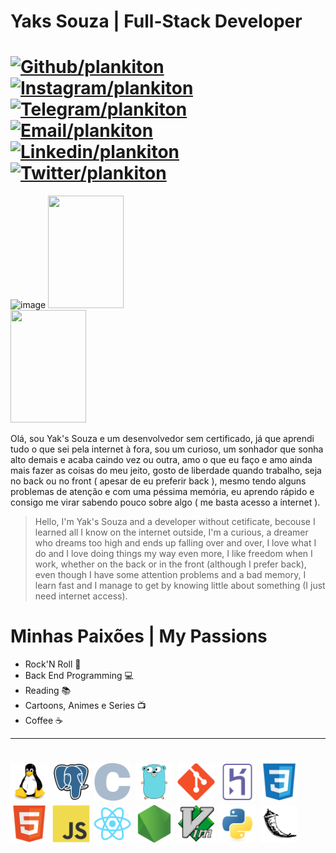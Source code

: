 # Yaks Souza | Full-Stack Developer



# [![Github/plankiton](https://camo.githubusercontent.com/57e6e285eca2428865a6ee7f5ba7c9f30166765211fd44096ee5b8c3ab188200/68747470733a2f2f696d672e69636f6e73382e636f6d2f666c75656e742f39362f3030303030302f6769746875622e706e67)](https://github.com/plankiton) [![Instagram/plankiton](https://camo.githubusercontent.com/026d55bed948b0a02322387cc80d4bbefe2eb07927a83b47375e3682e0618a99/68747470733a2f2f696d672e69636f6e73382e636f6d2f666c75656e742f39362f3030303030302f696e7374616772616d2d6e65772e706e67)](https://instagram.com/plank1ton) [![Telegram/plankiton](https://camo.githubusercontent.com/b227229f6020531b71aecf7f73b7c1255d09b01408d282ee2866e93f577a25bc/68747470733a2f2f696d672e69636f6e73382e636f6d2f666c75656e742f39362f3030303030302f74656c656772616d2d6170702e706e67)](https://t.me/plankiton) [![Email/plankiton](https://camo.githubusercontent.com/7b84b9b21305f1f8b72d6bfc5cd0fbf448354ff7c84513d43d2b34ad565362b8/68747470733a2f2f696d672e69636f6e73382e636f6d2f666c75656e742f39362f3030303030302f656d61696c2d6f70656e2e706e67)](mailto://pl4nk1ton@gmail.com) [![Linkedin/plankiton](https://camo.githubusercontent.com/c3aae05bca24b76260a337299ad83032637c85accd96b1b3dc67ca4957e2d6b9/68747470733a2f2f696d672e69636f6e73382e636f6d2f666c75656e742f39362f3030303030302f6c696e6b6564696e2e706e67)](https://linkedin.com/in/plankiton) [![Twitter/plankiton](https://camo.githubusercontent.com/d9d0e5ffd0d9695f025c9a4f35318047bb7764bec62894bc2a11e2feb1c05990/68747470733a2f2f696d672e69636f6e73382e636f6d2f666c75656e742f39362f3030303030302f747769747465722e706e67)](https://twitter.com/pl4nk1ton)

<div>
<img src="https://user-images.githubusercontent.com/39075126/109394996-c6fb7680-7908-11eb-968a-38021aca8118.png" alt="image" width="50%" />
<img height="180em" src="https://github-readme-stats.vercel.app/api?username=plankiton&show_icons=true&theme=onedark&include_all_commits=true&count_private=true&show_icons=true" width="49%"/>
<img height="180em" src="https://github-readme-stats.vercel.app/api/top-langs/?username=plankiton&layout=compact&langs_count=8&theme=onedark"  width="49%"/>
</div>

  Olá, sou Yak's Souza e um desenvolvedor sem certificado, já que aprendi tudo o que sei pela internet à fora, sou um curioso, um sonhador que sonha alto demais e acaba caindo vez ou outra, amo o que eu faço e amo ainda mais fazer as coisas do meu jeito, gosto de liberdade quando trabalho, seja no back ou no front ( apesar de eu preferir back ), mesmo tendo alguns problemas de atenção e com uma péssima memória, eu aprendo rápido e consigo me virar sabendo pouco sobre algo ( me basta acesso a internet ).

>  Hello, I'm Yak's Souza and a developer without cetificate, becouse I learned all I know on the internet outside, I'm a curious, a dreamer who dreams too high  and ends up falling over and over, I love what I do and I love doing things my way even more, I like freedom when I work, whether on the back or in the front (although I prefer back), even though I have some attention problems and a bad memory, I learn fast and I manage to get by knowing little about something (I just need internet access).

# Minhas Paixões | My Passions

- Rock'N Roll :guitar:
- Back End Programming :computer:
- Reading :books:
- Cartoons, Animes e Series :tv:
- Coffee :coffee:


-------

# <img src="https://github.com/devicons/devicon/raw/master/icons/linux/linux-original.svg" alt="Linux"  width="60" height="60"  /> <img src="https://github.com/devicons/devicon/raw/master/icons/postgresql/postgresql-original.svg" alt="Postrgresql"  width="60" height="60" /> <img alt="C Language" src="https://github.com/devicons/devicon/raw/master/icons/c/c-original.svg"  width="60" height="60"  /> <img alt="Go Language" src="https://github.com/devicons/devicon/raw/master/icons/go/go-original.svg" width="60" height="60" /> <img alt="GIT" src="https://github.com/devicons/devicon/raw/master/icons/git/git-original.svg" width="60" height="60"  /> <img alt="Heroku" src="https://github.com/devicons/devicon/raw/master/icons/heroku/heroku-original.svg"  width="60" height="60"  /> <img alt="CSS" src="https://github.com/devicons/devicon/raw/master/icons/css3/css3-original.svg" width="60" height="60"  /> <img alt="HTML" src="https://github.com/devicons/devicon/raw/master/icons/html5/html5-original.svg" width="60" height="60" /> <img alt="JS" src="https://github.com/devicons/devicon/raw/master/icons/javascript/javascript-original.svg"  width="60" height="60"  /> <img alt="ReactJS" src="https://github.com/devicons/devicon/raw/master/icons/react/react-original.svg" width="60" height="60"  /> <img alt="Node JS" src="https://github.com/devicons/devicon/raw/master/icons/nodejs/nodejs-original.svg" width="60" height="60"  /> <img alt="Vim" src="https://github.com/devicons/devicon/raw/master/icons/vim/vim-original.svg" width="60" height="60" /> <img alt="Python" src="https://github.com/devicons/devicon/raw/master/icons/python/python-original.svg" width="60" height="60" /> <img alt="Flask" src="https://github.com/devicons/devicon/raw/master/icons/flask/flask-original.svg" width="60" height="60" />
